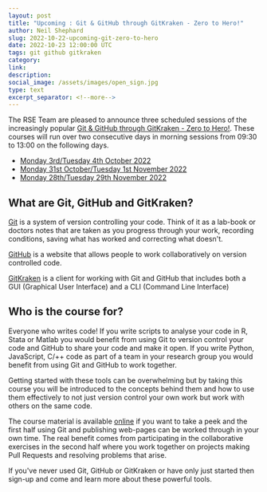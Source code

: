 ```yaml
---
layout: post
title: "Upcoming : Git & GitHub through GitKraken - Zero to Hero!"
author: Neil Shephard
slug: 2022-10-22-upcoming-git-zero-to-hero
date: 2022-10-23 12:00:00 UTC
tags: git github gitkraken
category:
link:
description:
social_image: /assets/images/open_sign.jpg
type: text
excerpt_separator: <!--more-->
---
```


The RSE Team are pleased to announce three scheduled sessions of the increasingly popular [Git & GitHub through
GitKraken - Zero to Hero!](https://srse-git-github-zero2hero.netlify.app/). These courses will run over two consecutive
days in morning sessions from 09:30 to 13:00 on the following days.

* [Monday 3rd/Tuesday 4th October 2022](/training/workshop/2022-10-03-git-zero-hero)
* [Monday 31st October/Tuesday 1st November 2022](/training/workshop/2022-10-31-git-zero-hero)
* [Monday 28th/Tuesday 29th November 2022](/training/workshop/2022-11-28-git-zero-hero)

## What are Git, GitHub and GitKraken?

[Git](https://git-scm.com) is a system of version controlling your code. Think of it as a lab-book or doctors notes that
are taken as you progress through your work, recording conditions, saving what has worked and correcting what doesn't.

[GitHub](https://github.com) is a website that allows people to work collaboratively on version controlled code.

[GitKraken](https://www.gitkraken.com) is a client for working with Git and GitHub that includes both a GUI (Graphical
User Interface) and a CLI (Command Line Interface)

## Who is the course for?

Everyone who writes code! If you write scripts to analyse your code in R, Stata or Matlab you would benefit from using
Git to version control your code and GitHub to share your code and make it open. If you write Python, JavaScript, C/++
code as part of a team in your research group you would benefit from using Git and GitHub to work together.

Getting started with these tools can be overwhelming but by taking this course you will be introduced to the concepts
behind them and how to use them effectively to not just version control your own work but work with others on the same
code.

The course material is available [online](https://srse-git-github-zero2hero.netlify.app/) if you want to take a peek and
the first half using Git and publishing web-pages can be worked through in your own time. The real benefit comes from
participating in the collaborative exercises in the second half where you work together on projects making Pull Requests
and resolving problems that arise.

If you've never used Git, GitHub or GitKraken or have only just started then sign-up and come and learn more about these
powerful tools.
